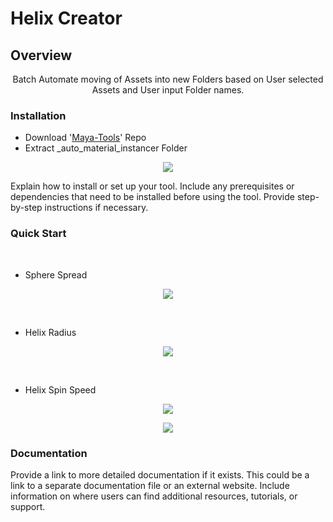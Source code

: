 # Helix Creator

## Overview


<div align="center">Batch Automate moving of Assets into new Folders based on User selected Assets and User input Folder names.
</div>


### Installation


   - Download '[Maya-Tools](https://github.com/BlakeXYZ/Maya-Tools/tree/main)' Repo
   - Extract _auto_material_instancer Folder 


<p align="center">
<img src="https://github.com/BlakeXYZ/Maya-Tools/assets/37947050/d413def4-3ad0-42b9-b891-9e8a496e0767">
</p>


Explain how to install or set up your tool. Include any prerequisites or dependencies that need to be installed before using the tool. Provide step-by-step instructions if necessary.

### Quick Start

<br>

- Sphere Spread
<p align="center">
<img src="https://github.com/BlakeXYZ/Maya-Tools/assets/37947050/ede8d113-ef9e-4cb3-8d67-7a2d181795df">
</p>
<br>

- Helix Radius

<p align="center">
<img src="https://github.com/BlakeXYZ/Maya-Tools/assets/37947050/ee9a0cbd-ce47-4623-ab08-ce1bf8a3e290">
</p>
<br>

- Helix Spin Speed
  
<p align="center">
<img src="https://github.com/BlakeXYZ/Maya-Tools/assets/37947050/05a0a0c0-8f6d-4ec1-833f-7f06e6407c3a">
</p>
<p align="center">
<img src="https://github.com/BlakeXYZ/Maya-Tools/assets/37947050/6de8f1a1-50c1-436b-8faa-e5c2e6a716c4">
</p>



### Documentation

Provide a link to more detailed documentation if it exists. This could be a link to a separate documentation file or an external website. Include information on where users can find additional resources, tutorials, or support.

